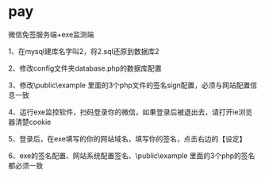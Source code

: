 # pay
微信免签服务端+exe监测端

1、在mysql建库名字叫2，将2.sql还原到数据库2

2、修改config文件夹database.php的数据库配置

3、修改\public\example 里面的3个php文件的签名sign配置，必须与网站配置信息一致


4、运行exe监控软件，扫码登录你的微信，如果登录后被退出去，请打开ie浏览器清楚cookie

5、登录后，在exe填写的你的网站域名，填写你的签名，点击右边的【设定】

6、exe的签名配置、网站系统配置签名、\public\example 里面的3个php的签名都必须一致

